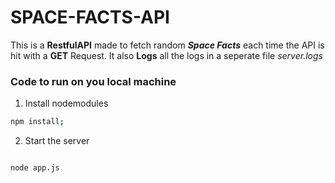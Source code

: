 # SPACE-FACTS-API

This is a **RestfulAPI** made to fetch random ***Space Facts*** each time the API is hit with a **GET** Request. 
It also **Logs** all the logs in a seperate file *server.logs*

### Code to run on you local machine

1. Install nodemodules

```bash
npm install;
```

2. Start the server

```bash

node app.js